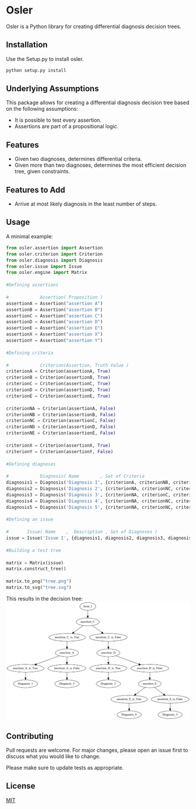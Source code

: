 # Osler

Osler is a Python library for creating differential diagnosis decision trees.

## Installation

Use the Setup.py to install osler.

```bash
python setup.py install
```

## Underlying Assumptions

This package allows for creating a differential diagnosis decision tree based on the following assumptions:
* It is possible to test every assertion.
* Assertions are part of a propositional logic.

## Features

* Given two diagnoses, determines differential criteria.
* Given more than two diagnoses, determines the most efficient decision tree, given constraints.

## Features to Add

* Arrive at most likely diagnosis in the least number of steps.

## Usage

A minimal example:

```python
from osler.assertion import Assertion
from osler.criterion import Criterion
from osler.diagnosis import Diagnosis
from osler.issue import Issue
from osler.engine import Matrix

#Defining assertions

#            Assertion( Proposition )
assertionA = Assertion("assertion A")
assertionB = Assertion("assertion B")
assertionC = Assertion("assertion C")
assertionD = Assertion("assertion D")
assertionE = Assertion("assertion E")
assertionX = Assertion("assertion X")
assertionY = Assertion("assertion Y")

#Defining criteria

#            Criterion(Assertion, Truth Value )
criterionA = Criterion(assertionA, True)
criterionB = Criterion(assertionB, True)
criterionC = Criterion(assertionC, True)
criterionD = Criterion(assertionD, True)
criterionE = Criterion(assertionE, True)

criterionNA = Criterion(assertionA, False)
criterionNB = Criterion(assertionB, False)
criterionNC = Criterion(assertionC, False)
criterionND = Criterion(assertionD, False)
criterionNE = Criterion(assertionE, False)

criterionX = Criterion(assertionX, True)
criterionY = Criterion(assertionY, False)

#Defining diagnoses

#            Diagnosis( Name        , Set of Criteria                                      , Probability )
diagnosis1 = Diagnosis('Diagnosis 1', {criterionA, criterionNB, criterionC, criterionX}, 0.25)
diagnosis2 = Diagnosis('Diagnosis 2', {criterionNA, criterionNC, criterionD, criterionY, criterionX}, 0.15)
diagnosis3 = Diagnosis('Diagnosis 3', {criterionNA, criterionC, criterionX}, 0.5)
diagnosis4 = Diagnosis('Diagnosis 4', {criterionNA, criterionNC, criterionND, criterionE, criterionX}, 0.25)
diagnosis5 = Diagnosis('Diagnosis 5', {criterionNA, criterionNC, criterionND, criterionNE, criterionX}, 0.025)

#Defining an issue

#       Issue( Name    ,  Description , Set of Diagnoses )
issue = Issue('Issue I', {diagnosis1, diagnosis2, diagnosis3, diagnosis4, diagnosis5})

#Building a test tree

matrix = Matrix(issue)
matrix.construct_tree()

matrix.to_png("tree.png")
matrix.to_svg("tree.svg")
```

This results in the decision tree:
![Example decision tree](/example/example_contrived1.png "Decision Tree Example")

## Contributing
Pull requests are welcome. For major changes, please open an issue first to discuss what you would like to change.

Please make sure to update tests as appropriate.

## License
[MIT](LICENSE)